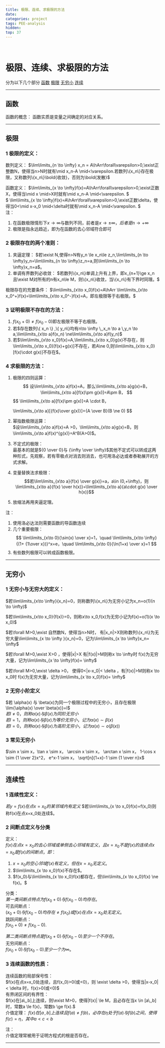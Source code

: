 ```yaml
---
title: 极限、连续、求极限的方法
date: 
categories: project
tags: PEE-analysis
hidden: 
top: 37
---
```

&ensp;
 
<!-- more -->


# 极限、连续、求极限的方法
分为以下几个部分
[函数](#函数)
[极限](#极限)
[无穷小](#无穷小)
[连续](#连续)
***
## 函数
函数的概念：
函数实质是变量之间确定的对应关系。
****

## 极限
### 1 极限的定义：  
数列定义：
$\lim\limits_{n \to \infty} x_n = A\hArr\forall\varepsilon>0,\exist正整数N，使得当n>N时就有\mid x_n-A \mid<\varepsilon.若数列\{x_n\}存在极限，又称数列\{x_n\}\bold{收敛}，否则为\bold{发散}$ 

函数定义：
$\lim\limits_{x \to \infty}f(x)=A\hArr\forall\varepsilon>0,\exist正数X，使得当\mid x \mid>X时就有\mid x_n-A \mid<\varepsilon.
$  
$
\lim\limits_{x \to \infty}f(x)=A\hArr\forall\varepsilon>0,\exist正数\delta，使得当0<\mid x-x_0 \mid<\delta时就有\mid x_n-A \mid<\varepsilon.
$  
注：  
1. 在函数极限情形下$x\to \infty$与数列不同，前者是$x\to \pm \infty，后者是n \to +\infty$  
2. 极限是指永远趋近，即为在函数的去心邻域符合即可

### 2 极限存在的两个准则：
1. 夹逼定理：
$若\exist N,使得n>N有y_n \le x_n\le z_n,\lim\limits_{n \to \infty}y_n=\lim\limits_{n \to \infty}z_n=a,则\lim\limits_{n \to \infty}x_n=a$。
2. 单调有界数列必收敛：
   $若数列\{x_n\}单调上升有上界，即x_{n+1}\ge x_n 且\exist M对所有的n有x_n\le M，则\{x_n\}收敛，当\{x_n\}有下界时同理。$


极限存在的充要条件：
$\lim\limits_{x\to x_0}f(x)=A\hArr \lim\limits_{x\to x_0^+}f(x)=\lim\limits_{x\to x_0^-}f(x)=A，即左极限等于右极限。$

### 3 证明极限不存在的方法：
1. $f(x_0+0)\ne f(x_0-0)$即左极限不等于右极限。
2. 若$存在数列\{ x_n \} ,\{ y_n\}均有n\to \infty \,,x_n \to a \,y_n \to a,\lim\limits_{x\to a}f(x_n) \ne\lim\limits_{x\to a}f(y_n)$
3. 若$\lim\limits_{x\to x_0}f(x)=A,\lim\limits_{x\to x_0}g(x)不存在，则\lim\limits_{x\to x_0}[f(x)+g(x)]不存在，若A\ne 0,则\lim\limits_{x\to x_0}[f(x)\cdot g(x)]不存在$。


### 4 求极限的方法：
1. 极限的四则运算：  
   $$
   设\lim\limits_{x\to a}f(x)=A，那么\lim\limits_{x\to a}g(x)=B，
   \lim\limits_{x\to a}[f(x)\pm g(x)]=A\pm B，
   $$
   $$
   \lim\limits_{x\to a}[f(x)\pm g(x)]=A \cdot B，
   
   \lim\limits_{x\to a}[{f(x)\over g(x)}]={A \over B}(B \ne 0)
   $$
2. 幂指数极限运算：  
   $设\lim\limits_{x\to a}f(x)=A >0，\lim\limits_{x\to a}g(x)=B，则\lim\limits_{x\to a}f(x)^{g(x)}=A^B(A>0)$。
3. 不定式的极限：  
   最基本的就是${0 \over 0}与 {\infty \over \infty}$其他不定式可以转成这两种形式，先观察，若有零极点对消去则消去，也可用洛必达或者泰勒展开的方式求解。 
4. 变量替换法求极限：
   $$若\lim\limits_{x\to a}{f(x) \over g(x)}=a，a\in (0,+\infty)，则\lim\limits_{x\to a}{f(x) \over h(x)}=\lim\limits_{x\to a}{a\cdot g(x) \over h(x)}$$
5. 放缩法再用夹逼定理。



注：  
1. 使用洛必达法则需要函数的导函数连续
2. 几个重要极限：
$$
\lim\limits_{x\to 0}{\sin(x) \over x}=1，\quad
\lim\limits_{x\to \infty}{(1+ {1\over x})}^x=e，\quad
\lim\limits_{x\to 0}{\ln(1+x) \over x}=1
$$
3. 有些数列极限可以转成函数极限。



***



## 无穷小


### 1 无穷小与无穷大的定义：  
$若\lim\limits_{x\to \infty}{x_n}=0，则称数列\{x_n\}为无穷小记为x_n=o(1)(n \to \infty)$
 
$若\lim\limits_{x\to x_0}{f(x)}=0，则称x\to x_0,f(x)为无穷小记为f(x)=o(1)(x \to x_0)$

$若\forall M>0,\exist 自然数N，使得当n>N时， 有|x_n|>X则称数列\{x_n\}为无穷大量\lim\limits_{x \to \infty }{x_n}=0，记为\lim\limits_{x \to \infty}x_n= \infty$

$若\forall M>0,\exist X>0 ，使得|x|>X 有|f(x)|>M则称x \to \infty时 f(x)为无穷大量，记为\lim\limits_{x \to \infty}f(x)= \infty$

$若\forall M>0,\exist \delta >0， 使得0<|x-x_0|< \delta ，有|f(x)|>M则称x \to x_0时 f(x)为无穷大量，记为\lim\limits_{x \to x_0}f(x)= \infty$

### 2 无穷小阶定义
$若 \alpha(x) 与 \beta(x)为同一个极限过程中的无穷小，且存在极限\lim{\alpha(x) \over \beta(x)}=l$  
$若l \ne 0，则称\alpha(x) 与 \beta(x)为同阶无穷小$  
$若l = 1，则称\alpha(x) 与 \beta(x)为等价无穷小，记为\alpha(x) \sim \beta(x)$  
$若l = 0，则称\alpha(x) 与 \beta(x)为高阶无穷小，记为\alpha(x) \sim o(\beta(x))$
### 3 常见无穷小
$\sin x \sim x，\tan x \sim x， \arcsin x \sim x， \arctan x \sim x， 1-\cos x \sim {1 \over 2}x^2， e^x-1 \sim x， \sqrt[n]{1+x}-1 \sim {1 \over n}x$

***
## 连续性
### 1 连续性定义：  
$若y=f(x)在点x=x_0的某邻域内有定义$
$若\lim\limits_{x \to x_0}f(x)=f(x_0)则称f(x)在点x=x_0处连续$。

### 2 间断点定义与分类
定义：  
$f(x)在点x=x_0的去心邻域或单侧去心邻域有定义，且x=x_0不是f(x)的连续点x=x_0是f(x)的间断点，即：$  
1. $x=x_0的空心邻域f(x)有定义，但在x=x_0无定义$。
2. $\lim\limits_{x \to x_0}f(x)不存在$。
3. $f(x_0)与\lim\limits_{x \to x_0}f(x)都存在，但\lim\limits_{x \to x_0}f(x) \ne f(x)。$

分类：  
$第一类间断点特点为f(x_0+0)与f(x_0-0)均存在。$  
可去间断点：  
$(x_0+0)与f(x_0-0)均存在 \ne f(x_0)或f(x)在点x=x_0处无定义。$  
跳跃间断点：  
$f(x_0+0) \ne f(x_0-0).$

$第二类间断点特点是f(x_0+0)与f(x_0-0)至少一个不存在。$  
无穷间断点：  
$f(x_0+0)与f(x_0-0)至少一个为\infty。$


### 3 连续函数的性质：
连续函数的局部保号性：  
$f(x)在点x=x_0处连续，且f(x_0)>0(或<0)，则 \exist \delta >0，使得当|x-x_0|< \delta 时，f(x)>0(或<0)$  
有界闭区间的有界性：  
$f(x)在[a\,,b]上连续，则\exist M>0，使得|f(x)| \le M，且必存在当x \in [a\,,b]时，常数a \le f(x)，常数b \ge f(x).$  
介值定理：
$f(x)在[a\,,b]上连续且f(a) \ne f(b)，必存在 \eta 处于f(a)与f(b)之间，使得f(c)=\eta，其中a<c<b$  

注：  
介值定理常被用于证明方程式的根是否存在。

***

